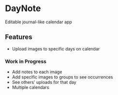 # DayNote

Editable journal-like calendar app

## Features
- Upload images to specific days on calendar

### Work in Progress
- Add notes to each image
- Add specific images to groups to see occurrences
- See others' uploads for that day
- Multiple calendars